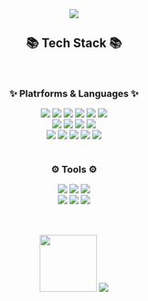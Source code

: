 <p align='center'>
    <img src="https://capsule-render.vercel.app/api?type=waving&color=auto&height=300&section=header&text=NA%20YOON&fontSize=90&animation=fadeIn&fontAlignY=38&desc=Decorate%20GitHub%20Profile%20or%20any%20Repo%20like%20me!&descAlignY=51&descAlign=62"/>
</p>

<div align="center">
	<h2>📚 Tech Stack 📚</h2> 
</div>
<br/>
<div align="center">
	<h3>✨ Platrforms & Languages ✨</h2> 
</div>
<div align="center">
	<div>
		<img src="https://img.shields.io/badge/Java-007396?style=for-the-badge&logo=Java&logoColor=white" />
		<img src="https://img.shields.io/badge/HTML5-E34F26?style=for-the-badge&logo=HTML5&logoColor=white" />
		<img src="https://img.shields.io/badge/Css3-1572B6?style=for-the-badge&logo=Css3&logoColor=white" />
		<img src="https://img.shields.io/badge/Sass-CC6699?style=for-the-badge&logo=Sass&logoColor=white" />
		<img src="https://img.shields.io/badge/Javascript-F7DF1E?style=for-the-badge&logo=Javascript&logoColor=white" />
		<img src="https://img.shields.io/badge/Jquery-1572B6?style=for-the-badge&logo=Jquery&logoColor=white" />
	</div>
	<div>
		<img src="https://img.shields.io/badge/Mysql-4479A1?style=for-the-badge&logo=Mysql&logoColor=white" />
		<img src="https://img.shields.io/badge/Spring-6DB33F?style=for-the-badge&logo=Spring&logoColor=white" />
		<img src="https://img.shields.io/badge/SpringBoot-6DB33F?style=for-the-badge&logo=SpringBoot&logoColor=white" />
		<img src="https://img.shields.io/badge/Svelte.js-FF3E00?style=for-the-badge&logo=Svelte&logoColor=white" />
	</div>
	<div>
  		<img src="https://img.shields.io/badge/Amazonwebservices-232F3E?style=for-the-badge&logo=Amazonwebservices&logoColor=white" />
		<img src="https://img.shields.io/badge/React-61DAFB?style=for-the-badge&logo=React&logoColor=white" />
		<img src="https://img.shields.io/badge/Vue.js-4FC08D?style=for-the-badge&logo=Vue.js&logoColor=white" />
		<img src="https://img.shields.io/badge/php.js-777BB4?style=for-the-badge&logo=php&logoColor=white" />
		<img src="https://img.shields.io/badge/Redux.js-764ABC?style=for-the-badge&logo=Redux&logoColor=white" />
	</div>
</div>
<br/>
<div align="center">
	<h3>⚙️ Tools ⚙️</h2> 
</div>
<div align="center">
	<div>
  		<img src="https://img.shields.io/badge/IntellijIDEA-000000?style=for-the-badge&logo=IntellijIDEA&logoColor=white" />
		<img src="https://img.shields.io/badge/VisualStudioCode-007ACC?style=for-the-badge&logo=VisualStudioCode&logoColor=white" />
		<img src="https://img.shields.io/badge/Apachetomcat-F8DC75?style=for-the-badge&logo=Apachetomcat&logoColor=white" />
	</div>
	<div>
		<img src="https://img.shields.io/badge/GitLab-FC6D26?style=for-the-badge&logo=GitLab&logoColor=white" />
		<img src="https://img.shields.io/badge/Git.js-F05032?style=for-the-badge&logo=Git&logoColor=white" />
		<img src="https://img.shields.io/badge/GitHub.js-181717?style=for-the-badge&logo=GitHub&logoColor=white" />
	</div>
</div>
<br/>
<br/>
<br/>
<div align="center">
	<div>
<!-- 		<img src="https://github-readme-stats.vercel.app/api/top-langs/?username=yunii2222&layout=compact"><br><br>
		<img src="https://github-readme-stats.vercel.app/api?username=yunii2222&show_icons=true"> -->
<!-- 		<img src="https://github-readme-stats.vercel.app/api?username=yunii2222&show_icons=true&theme=dracula"> -->
		<img src="https://github-readme-stats.vercel.app/api?username=yunii2222&show_icons=true&theme=solarized-light" height="100">
		<img src="https://github-readme-stats.vercel.app/api/top-langs/?username=anuraghazra&layout=compact&theme=solarized-light">
	</div>
</div>


